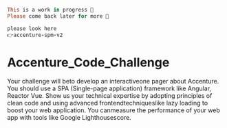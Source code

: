 
```ruby
This is a work in progress 👋
Please come back later for more 👾

please look here
👉accenture-spm-v2

```


# Accenture_Code_Challenge

Your challenge will beto develop an interactiveone pager about Accenture. You should use a SPA (Single-page application) framework like Angular, Reactor Vue. Show us your technical expertise by adopting principles of clean code and using advanced frontendtechniqueslike lazy loading to boost your web application. You canmeasure the performance of your web app with tools like Google Lighthousescore.
